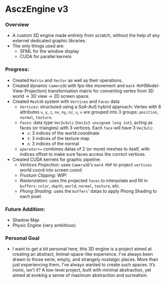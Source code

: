 # AsczEngine v3

### Overview

- A custom 3D engine made entirely from scratch, without the help of any externel dedicated graphic libraries.
- The only things used are:
  - SFML for the window display
  - CUDA for parallel kernels

### Progress:

- Created `Matrix` and `Vector` as well as their operations.
- Created dynamic `Camera3D` with fps-like movement and `mat4 MVP`(Model-View-Projection) transformation matrix for converting vertex from 3D world $\rightarrow$ 3D view $\rightarrow$ 2D screen space.
- Created `Mesh3D` system with `Vertices` and `Faces` data
  - *`Vertices`*: structured using a SoA-AoS hybrid approach: Vertex with 8 attributes `x`, `y`, `z`, `nx`, `ny`, `nz`, `u`, `v` are grouped into 3 groups: `position`, `normal`, `texture`.
  - *`Faces`*: data type `Vec3x3uli` (`Vec3x3 unsigned long int`), acting as faces (or triangles) with 3 vertices. Each `face` will have 3 `Vec3uli`:
    - `v`: 3 indices of the world coordinate
    - `t`: 3 indices of the texture map
    - `n`: 3 indices of the normal
  - *`operator+=`* combines datas of 2 (or more) meshes to itself, with indices offset to make sure faces access the correct vertices.
- Created CUDA kernels for graphic pipeline:
  - *Vertices Projection*: uses `Camera3D`'s `mat4 MVP` to project `vertices` world coord into screen coord
  - *Frustum Clipping*: WIP!
  - *Rasterization*: uses the projected `faces` to interpolate and fill in `buffers`: `color`, `depth`, `world`, `normal`, `texture`, etc.
  - *Phong Shading*: uses the `buffers`' datas to apply Phong Shading to each pixel.

### Future Addition:

- Shadow Map
- Physic Engine (very ambitious)

### Personal Goal

- I want to get a bit personal here, this 3D engine is a project aimed at creating an abstract, liminal-space-like experience. I've always been drawn to those eerie, empty, and strangely nostalgic places. More than just experiencing them, I’ve always wanted to create such spaces. It’s ironic, isn’t it? A low-level project, built with minimal abstraction, yet aimed at evoking a sense of maximum abstraction and surrealism.